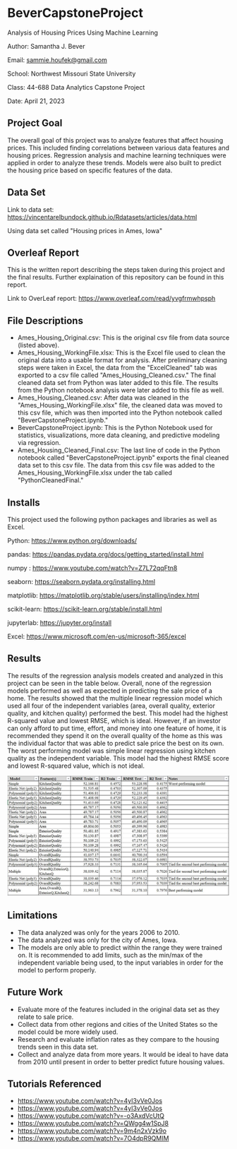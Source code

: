 # BeverCapstoneProject
Analysis of Housing Prices Using Machine Learning

Author: Samantha J. Bever

Email: sammie.houfek@gmail.com

School: Northwest Missouri State University

Class: 44-688 Data Analytics Capstone Project

Date: April 21, 2023

## Project Goal
The overall goal of this project was to analyze features that affect housing prices. This included finding correlations between various data features and housing prices. Regression analysis and machine learning techniques were applied in order to analyze these trends. Models were also built to predict the housing price based on specific features of the data. 

## Data Set
Link to data set: https://vincentarelbundock.github.io/Rdatasets/articles/data.html

Using data set called "Housing prices in Ames, Iowa"

## Overleaf Report
This is the written report describing the steps taken during this project and the final results. Further explaination of this repository can be found in this report.

Link to OverLeaf report: https://www.overleaf.com/read/yvgfrmwhpsph

## File Descriptions
- Ames_Housing_Original.csv: This is the original csv file from data source (listed above).
- Ames_Housing_WorkingFile.xlsx: This is the Excel file used to clean the original data into a usable format for analysis. After preliminary cleaning steps were taken in Excel, the data from the "ExcelCleaned" tab was exported to a csv file called "Ames_Housing_Cleaned.csv." The final cleaned data set from Python was later added to this file. The results from the Python notebook analysis were later added to this file as well.
- Ames_Housing_Cleaned.csv: After data was cleaned in the "Ames_Housing_WorkingFile.xlsx" file, the cleaned data was moved to this csv file, which was then imported into the Python notebook called "BeverCapstoneProject.ipynb."
- BeverCapstoneProject.ipynb: This is the Python Notebook used for statistics, visualizations, more data cleaning, and predictive modeling via regression.
- Ames_Housing_Cleaned_Final.csv: The last line of code in the Python notebook called "BeverCapstoneProject.ipynb" exports the final cleaned data set to this csv file. The data from this csv file was added to the Ames_Housing_WorkingFile.xlsx under the tab called "PythonCleanedFinal."

## Installs
This project used the following python packages and libraries as well as Excel.

Python: https://www.python.org/downloads/

pandas: https://pandas.pydata.org/docs/getting_started/install.html

numpy : https://www.youtube.com/watch?v=Z7L72qqFtn8

seaborn: https://seaborn.pydata.org/installing.html

matplotlib: https://matplotlib.org/stable/users/installing/index.html

scikit-learn: https://scikit-learn.org/stable/install.html

jupyterlab: https://jupyter.org/install

Excel: https://www.microsoft.com/en-us/microsoft-365/excel

## Results
The results of the regression analysis models created and analyzed in this project can be seen in the table below. Overall, none of the regression models performed as well as expected in predicting the sale price of a home. The results showed that the multiple linear regression model which used all four of the independent variables (area, overall quality, exterior quality, and kitchen quality) performed the best. This model had the highest R-squared value and lowest RMSE, which is ideal. However, if an investor can only afford to put time, effort, and money into one feature of home, it is recommended they spend it on the overall quality of the home as this was the individual factor that was able to predict sale price the best on its own. The worst performing model was simple linear regression using kitchen quality as the independent variable. This model had the highest RMSE score and lowest R-squared value, which is not ideal.

![ResultsTable](Results.JPG)

## Limitations
- The data analyzed was only for the years 2006 to 2010. 
- The data analyzed was only for the city of Ames, Iowa.
- The models are only able to predict within the range they were trained on. It is recommended to add limits, such as the min/max of the independent variable being used, to the input variables in order for the model to perform properly.

## Future Work
- Evaluate more of the features included in the original data set as they relate to sale price.
- Collect data from other regions and cities of the United States so the model could be more widely used.
- Research and evaluate inflation rates as they compare to the housing trends seen in this data set.
- Collect and analyze data from more years. It would be ideal to have data from 2010 until present in order to better predict future housing values.

## Tutorials Referenced
- https://www.youtube.com/watch?v=4yI3vVe0Jos
- https://www.youtube.com/watch?v=4yI3vVe0Jos
- https://www.youtube.com/watch?v=-o3AxdVcUtQ
- https://www.youtube.com/watch?v=QWgg4w1SpJ8
- https://www.youtube.com/watch?v=9m4n2xVzk9o
- https://www.youtube.com/watch?v=7O4dpR9QMIM
